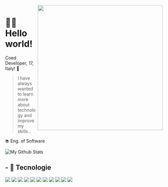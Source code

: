 <img src="https://raw.githubusercontent.com/MicaelliMedeiros/micaellimedeiros/master/image/computer-illustration.png" min-width="400px" max-width="400px" width="400px" align="right">

<h1>🙋‍♂️ Hello world!</h1>

Coed Developer, 17, Italy! 👾

> I have always wanted to learn more about technology and improve my skills..

`📚` Eng. of Software

<img align="center" href="https://coed-developer.netlify.app/" target="_blank" src="https://github-readme-stats.vercel.app/api/top-langs/?username=coed190&layout=compact&theme=transparent" alt="My Github Stats">

## - 🧠 Tecnologie

[![](https://skillicons.dev/icons?i=js)](https://coed-developer.netlify.app/)
[![](https://skillicons.dev/icons?i=bun)](https://coed-developer.netlify.app/)
[![](https://skillicons.dev/icons?i=nodejs)](https://coed-developer.netlify.app/)
[![](https://skillicons.dev/icons?i=vite)](https://coed-developer.netlify.app/)
[![](https://skillicons.dev/icons?i=react)](https://coed-developer.netlify.app/)
[![](https://skillicons.dev/icons?i=vue)](https://coed-developer.netlify.app/)
[![](https://skillicons.dev/icons?i=next)](https://coed-developer.netlify.app/)
[![](https://skillicons.dev/icons?i=css)](https://coed-developer.netlify.app/)
[![](https://skillicons.dev/icons?i=tailwind)](https://coed-developer.netlify.app/)
[![](https://skillicons.dev/icons?i=styledcomponents)](https://coed-developer.netlify.app/)
[![](https://skillicons.dev/icons?i=bootstrap)](https://coed-developer.netlify.app/)
<br>
